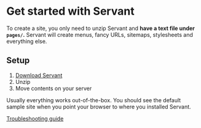 
# Get started with Servant

To create a site, you only need to unzip Servant and **have a text file under `pages/`.** Servant will create menus, fancy URLs, sitemaps, stylesheets and everything else.



## Setup

1. [Download Servant](https://github.com/Eiskis/Servant/archive/master.zip)
2. Unzip
3. Move contents on your server

Usually everything works out-of-the-box. You should see the default sample site when you point your browser to where you installed Servant.

<a href="troubleshooting" class="button pull-left">Troubleshooting guide</a>


<!--
## Support

Having problems? If these instructions don't answer your questions, or you have feature requests or any other feedback, please post on <a href="https://groups.google.com/forum/?fromgroups#!forum/servantweb">Servant's Google group</a> for support.

<a href="https://groups.google.com/forum/?fromgroups#!forum/servantweb" class="button pull-left">Visit Servant's Google group</a>

You can also contact the author of Servant <a href="mailto:eiskis@gmail.com">directly via email</a> if you want.
-->